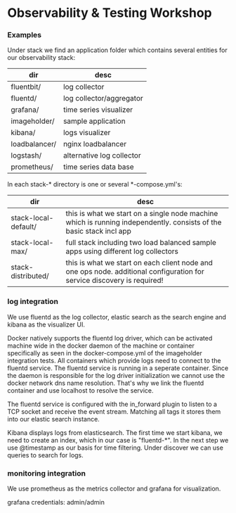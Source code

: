 # Observability & Testing Workshop

### Examples

Under stack we find an application folder which contains several entities for our observability stack:

| dir               | desc                      |
| ---               | ---                       |
| fluentbit/        | log collector             |
| fluentd/          | log collector/aggregator  |
| grafana/          | time series visualizer    |
| imageholder/      | sample application        |
| kibana/           | logs visualizer           |
| loadbalancer/     | nginx loadbalancer        |
| logstash/         | alternative log collector |
| prometheus/       | time series data base     |

In each stack-* directory is one or several *-compose.yml's:

| dir                   | desc                                                                                                                      |
| ---                   | ---                                                                                                                       |
| stack-local-default/  | this is what we start on a single node machine which is running independently. consists of the basic stack incl app       |
| stack-local-max/      | full stack including two load balanced sample apps using different log collectors                                         |
| stack-distributed/    | this is what we start on each client node and one ops node. additional configuration for service discovery is required!   |

### log integration
We use fluentd as the log collector, elastic search as the search engine and kibana as the visualizer UI.

Docker natively supports the fluentd log driver, which can be activated machine wide in the docker daemon of the machine or container specifically as seen in the docker-compose.yml of the imageholder integration tests.
All containers which provide logs need to connect to the fluentd service. The fluentd service is running in a seperate container. 
Since the daemon is responsible for the log driver initialization we cannot use the docker network dns name resolution. That's why we link the fluentd container and use localhost to resolve the service.

The fluentd service is configured with the in_forward plugin to listen to a TCP socket and receive the event stream.
Matching all tags it stores them into our elastic search instance.

Kibana displays logs from elasticsearch. The first time we start kibana, we need to create an index, which in our case is "fluentd-*". In the next step we use @timestamp as our basis for time filtering.
Under discover we can use queries to search for logs.

### monitoring integration
We use prometheus as the metrics collector and grafana for visualization.

grafana credentials: admin/admin